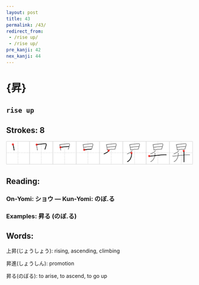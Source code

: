 ```yaml
---
layout: post
title: 43
permalink: /43/
redirect_from:
 - /rise up/
 - /rise up/
pre_kanji: 42
nex_kanji: 44
---
```


# {昇}

## `rise up`

## Strokes: 8

<div class="stroke"><img src="../images/E69887.png" /></div>

## Reading:

### On-Yomi: ショウ &mdash; Kun-Yomi: のぼ.る

### Examples: 昇る (のぼ.る)

## Words:

上昇(じょうしょう): rising, ascending, climbing

昇進(しょうしん): promotion

昇る(のぼる): to arise, to ascend, to go up
